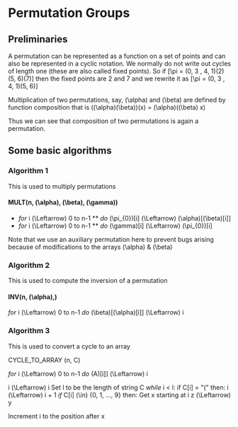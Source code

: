 # Permutation Groups #

## Preliminaries ##
A permutation can be represented as a function on a set of points and can also be represented in a cyclic notation. We normally do not write out cycles of length one (these are also called fixed points).
So if \[\pi = (0, 3 , 4, 1)(2)(5, 6)(7)\] then the fixed points are 2 and 7 and we rewrite it as
\[\pi = (0, 3 , 4, 1)(5, 6)\]

Multiplication of two permutations, say, \(\alpha\) and \(\beta\) are defined by function composition that is
(\(\alpha\)\(\beta\))(x) = \(\alpha\)(\(\beta\) x)

Thus we can see that composition of two permutations is again a permutation.

## Some basic algorithms ##

### Algorithm 1 ###
This is used to multiply permutations

#### MULT(n, \(\alpha\), \(\beta\), \(\gamma\)) ####

* *for* i \(\Leftarrow\) 0 to n-1
**    *do* \(\pi_{0}\)[i] \(\Leftarrow\) \(\alpha\)[\(\beta\)[i]]
* *for* i \(\Leftarrow\) 0 to n-1
**    *do* \(\gamma\)[i] \(\Leftarrow\) \(\pi_{0}\)[i]

Note that we use an auxiliary permutation here to prevent bugs arising because of modifications to the arrays \(\alpha\) & \(\beta\)

### Algorithm 2 ###
This is used to compute the inversion of a permutation

#### INV(n, \(\alpha\),) ####

*for* i \(\Leftarrow\) 0 to n-1
  *do* \(\beta\)[\(\alpha\)[i]] \(\Leftarrow\) i

### Algorithm 3 ###
This is used to convert a cycle to an array

CYCLE_TO_ARRAY (n, C)

*for* i \(\Leftarrow\) 0 to n-1
  *do* \(A\)[i]] \(\Leftarrow\) i

i \(\Leftarrow\) i
Set l to be the length of string C
*while* i < l: 
   if C[i] = "(" then:
      i \(\Leftarrow\) i + 1
      *if* C[i] \(\in\) {0, 1, ..., 9} then:
         Get x starting at i
         z \(\Leftarrow\) y

Increment i to the position after x